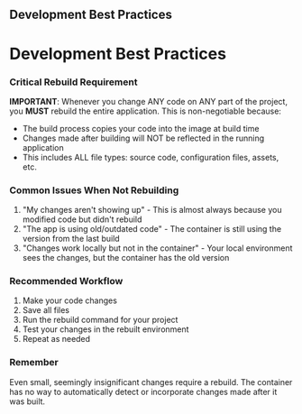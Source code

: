 ## Development Best Practices

# Development Best Practices

### Critical Rebuild Requirement

**IMPORTANT**: Whenever you change ANY code on ANY part of the project, you **MUST** rebuild the entire application. This is non-negotiable because:

- The build process copies your code into the image at build time
- Changes made after building will NOT be reflected in the running application
- This includes ALL file types: source code, configuration files, assets, etc.

### Common Issues When Not Rebuilding

1. "My changes aren't showing up" - This is almost always because you modified code but didn't rebuild
2. "The app is using old/outdated code" - The container is still using the version from the last build
3. "Changes work locally but not in the container" - Your local environment sees the changes, but the container has the old version

### Recommended Workflow

1. Make your code changes
2. Save all files
3. Run the rebuild command for your project
4. Test your changes in the rebuilt environment
5. Repeat as needed

### Remember

Even small, seemingly insignificant changes require a rebuild. The container has no way to automatically detect or incorporate changes made after it was built.